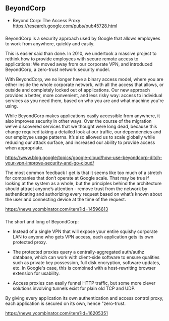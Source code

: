 ## BeyondCorp

- Beyond Corp: The Access Proxy https://research.google.com/pubs/pub45728.html

###

BeyondCorp is a security approach used by Google that allows employees to work from anywhere, quickly and easily.

This is easier said than done. In 2010, we undertook a massive project to rethink how to provide employees with secure remote access to applications: We moved away from our corporate VPN, and introduced BeyondCorp, a zero-trust network security model.

With BeyondCorp, we no longer have a binary access model, where you are either inside the whole corporate network, with all the access that allows, or outside and completely locked out of applications. Our new approach provides a better, more convenient, and less risky way: access to individual services as you need them, based on who you are and what machine you're using.

While BeyondCorp makes applications easily accessible from anywhere, it also improves security in other ways. Over the course of the migration we’ve discovered services that we thought were long dead, because this change required taking a detailed look at our traffic, our dependencies and our employee usage patterns. It’s also allowed us to scale globally while reducing our attack surface, and increased our ability to provide access when appropriate.

https://www.blog.google/topics/google-cloud/how-use-beyondcorp-ditch-your-vpn-improve-security-and-go-cloud/

The most common feedback I get is that it seems like too much of a stretch for companies that don’t operate at Google scale. That may be true if looking at the system as a whole, but the principles behind the architecture should attract anyone’s attention - remove trust from the network by authenticating and authorizing every request based on what’s known about the user and connecting device at the time of the request.

https://news.ycombinator.com/item?id=14596613

###

The short and long of BeyondCorp:
- Instead of a single VPN that will expose your entire squishy corporate LAN to anyone who gets VPN access, each application gets its own protected proxy.

- The protected proxies query a centrally-aggregated auth/authz database, which can work with client-side software to ensure qualities such as private key possession, full disk encryption, software updates, etc. In Google's case, this is combined with a host-rewriting browser extension for usability.

- Access proxies can easily funnel HTTP traffic, but some more clever solutions involving tunnels exist for plain old TCP and UDP.

By giving every application its own authentication and access control proxy, each application is secured on its own, hence "zero-trust.

https://news.ycombinator.com/item?id=16205351
